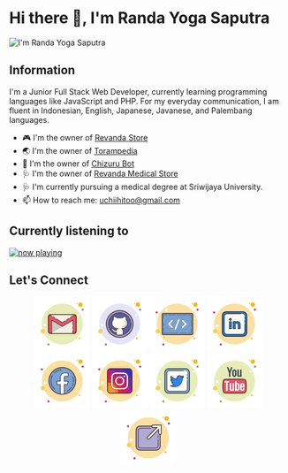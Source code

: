# Hi there 👋, I'm Randa Yoga Saputra
![I'm Randa Yoga Saputra](https://chizu.revandastore.com/image/banner.jpg)

## Information

I'm a Junior Full Stack Web Developer, currently learning programming languages like JavaScript and PHP. For my everyday communication, I am fluent in Indonesian, English, Japanese, Javanese, and Palembang languages.

- 🎮 I'm the owner of [Revanda Store](https://revandastore.com)
- 🌏 I'm the owner of [Torampedia](https://torampedia.my.id)
- 🌸 I'm the owner of [Chizuru Bot](https://revandastore.com/katalog/11)
- 🩺 I'm the owner of [Revanda Medical Store](https://torampedia.my.id)
- 🩺 I'm currently pursuing a medical degree at Sriwijaya University.
- 📫 How to reach me: uchiihitoo@gmail.com


## Currently listening to

<a href="https://volt.fm/Yoga_Saputra" target="_blank"><img src="https://spotify-nowplay-badge-shennboku.vercel.app/api/now-playing.svg" width="540" height="52" alt="now playing"></a>


## Let's Connect

<p align="center">
    <a href="mailto:afdhalul@shenn.id" target="BLANK"><img src="https://raw.githubusercontent.com/ShennBoku/ShennBoku/main/assets/images/icons8-bubbles-gmail.png" alt="Gmail"/></a>
    <a href="https://github.com/ShennBoku"><img src="https://raw.githubusercontent.com/ShennBoku/ShennBoku/main/assets/images/icons8-bubbles-github.png" alt="Github"/></a>
	<a href="https://dev.to/ShennBoku" target="BLANK"><img src="https://raw.githubusercontent.com/ShennBoku/ShennBoku/main/assets/images/icons8-bubbles-dev.png" alt="dev.to"/></a>
	<a href="https://linkedin.com/in/afdhalul-ichsan-yourdan" target="BLANK"><img src="https://raw.githubusercontent.com/ShennBoku/ShennBoku/main/assets/images/icons8-bubbles-linkedin.png" alt="LinkedIn"/></a>
	<a href="https://facebook.com/ShennBoku" target="BLANK"><img src="https://raw.githubusercontent.com/ShennBoku/ShennBoku/main/assets/images/icons8-bubbles-facebook.png" alt="Facebook"/></a>
	<a href="https://instagram.com/ShennBoku/" target="BLANK"><img src="https://raw.githubusercontent.com/ShennBoku/ShennBoku/main/assets/images/icons8-bubbles-instagram.png" alt="Instagram"/></a>
	<a href="https://twitter.com/ShennBoku" target="BLANK"><img src="https://raw.githubusercontent.com/ShennBoku/ShennBoku/main/assets/images/icons8-bubbles-twitter.png" alt="Twitter"/></a>
	<a href="https://youtube.com/@ShennBoku" target="BLANK"><img src="https://raw.githubusercontent.com/ShennBoku/ShennBoku/main/assets/images/icons8-bubbles-youtube.png" alt="Youtube"/></a>
	<a href="https://www.shenn.id/" target="BLANK"><img src="https://raw.githubusercontent.com/ShennBoku/ShennBoku/main/assets/images/icons8-bubbles-extlink.png" alt="Website"/></a>
</p>
